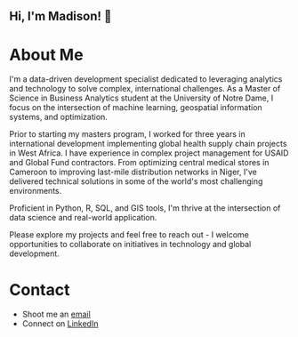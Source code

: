 ## Hi, I'm Madison! 👋

# About Me
I'm a data-driven development specialist dedicated to leveraging analytics and technology to solve complex, international challenges. As a Master of Science in Business Analytics student at the University of Notre Dame, I focus on the intersection of machine learning, geospatial information systems, and optimization.

Prior to starting my masters program, I worked for three years in international development  implementing global health supply chain projects in West Africa.  I have experience in complex project management for USAID and Global Fund contractors.  From optimizing central medical stores in Cameroon to improving last-mile distribution networks in Niger, I've delivered technical solutions in some of the world's most challenging environments.  

Proficient in Python, R, SQL, and GIS tools, I'm thrive at the intersection of data science and real-world application.

Please explore my projects and feel free to reach out - I welcome opportunities to collaborate on initiatives in technology and global development.


# Contact
* Shoot me an [email](mbradl25@nd.edu)
* Connect on [LinkedIn](https://www.linkedin.com/in/madisonmbradley/)
